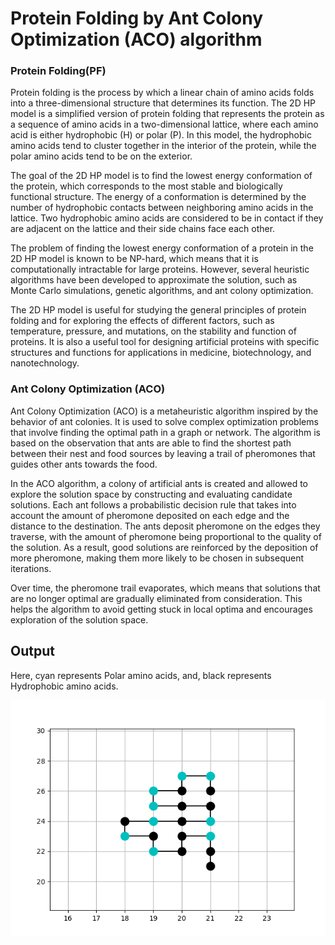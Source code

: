 # Protein Folding by Ant Colony Optimization (ACO) algorithm

### Protein Folding(PF)
Protein folding is the process by which a linear chain of amino acids folds into a three-dimensional structure that determines its function. The 2D HP model is a simplified version of protein folding that represents the protein as a sequence of amino acids in a two-dimensional lattice, where each amino acid is either hydrophobic (H) or polar (P). In this model, the hydrophobic amino acids tend to cluster together in the interior of the protein, while the polar amino acids tend to be on the exterior.

The goal of the 2D HP model is to find the lowest energy conformation of the protein, which corresponds to the most stable and biologically functional structure. The energy of a conformation is determined by the number of hydrophobic contacts between neighboring amino acids in the lattice. Two hydrophobic amino acids are considered to be in contact if they are adjacent on the lattice and their side chains face each other.

The problem of finding the lowest energy conformation of a protein in the 2D HP model is known to be NP-hard, which means that it is computationally intractable for large proteins. However, several heuristic algorithms have been developed to approximate the solution, such as Monte Carlo simulations, genetic algorithms, and ant colony optimization.

The 2D HP model is useful for studying the general principles of protein folding and for exploring the effects of different factors, such as temperature, pressure, and mutations, on the stability and function of proteins. It is also a useful tool for designing artificial proteins with specific structures and functions for applications in medicine, biotechnology, and nanotechnology.

### Ant Colony Optimization (ACO)
Ant Colony Optimization (ACO) is a metaheuristic algorithm inspired by the behavior of ant colonies. It is used to solve complex optimization problems that involve finding the optimal path in a graph or network. The algorithm is based on the observation that ants are able to find the shortest path between their nest and food sources by leaving a trail of pheromones that guides other ants towards the food.

In the ACO algorithm, a colony of artificial ants is created and allowed to explore the solution space by constructing and evaluating candidate solutions. Each ant follows a probabilistic decision rule that takes into account the amount of pheromone deposited on each edge and the distance to the destination. The ants deposit pheromone on the edges they traverse, with the amount of pheromone being proportional to the quality of the solution. As a result, good solutions are reinforced by the deposition of more pheromone, making them more likely to be chosen in subsequent iterations.

Over time, the pheromone trail evaporates, which means that solutions that are no longer optimal are gradually eliminated from consideration. This helps the algorithm to avoid getting stuck in local optima and encourages exploration of the solution space.


## Output
Here, cyan represents Polar amino acids, and, black represents Hydrophobic amino acids.

![Output](https://github.com/DivyanshPandey99/Protein-Folding-ACO/blob/main/Screenshot.png)
